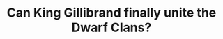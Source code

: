 ---
layout: post
type: [episode, adventurebook]
title: Can King Gillibrand finally unite the Dwarf Clans?
abnumber: 2
section: 0
part: 6
description: After 3 failed attempts we are fulfilling our mission&colon; to collect the handle and head of the famed dwarf hammer that will unite the warring clans under King Gillibrand. Much backtracking has brought us to this point where we are guided through all of the traps and towards all of the equipment necessary for our quest.
image: /images/banners/ab02banner.jpg
audio: Adv--Book-2-Can-King-Gillibrand-finally-unite-the-Dwarf-Clans-e24avak
youtube: cw0TCJ5jf6Y
transcript: 0
speakers: [William Blacoe, Steven Guscott]
categories: [RPG, adventure-book]
tags: []
comments: true
---